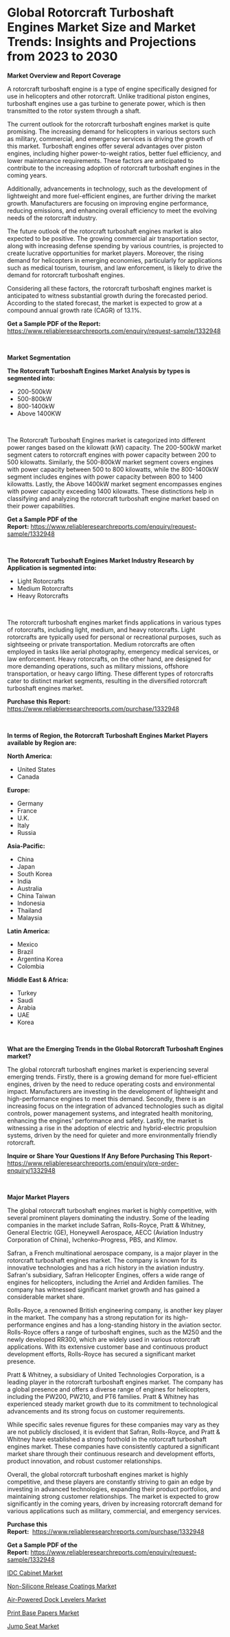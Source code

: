 <p><h1>Global Rotorcraft Turboshaft Engines Market Size and Market Trends: Insights and Projections from 2023 to 2030</h1></p><p><strong>Market Overview and Report Coverage</strong></p>
<p><p>A rotorcraft turboshaft engine is a type of engine specifically designed for use in helicopters and other rotorcraft. Unlike traditional piston engines, turboshaft engines use a gas turbine to generate power, which is then transmitted to the rotor system through a shaft.</p><p>The current outlook for the rotorcraft turboshaft engines market is quite promising. The increasing demand for helicopters in various sectors such as military, commercial, and emergency services is driving the growth of this market. Turboshaft engines offer several advantages over piston engines, including higher power-to-weight ratios, better fuel efficiency, and lower maintenance requirements. These factors are anticipated to contribute to the increasing adoption of rotorcraft turboshaft engines in the coming years.</p><p>Additionally, advancements in technology, such as the development of lightweight and more fuel-efficient engines, are further driving the market growth. Manufacturers are focusing on improving engine performance, reducing emissions, and enhancing overall efficiency to meet the evolving needs of the rotorcraft industry.</p><p>The future outlook of the rotorcraft turboshaft engines market is also expected to be positive. The growing commercial air transportation sector, along with increasing defense spending by various countries, is projected to create lucrative opportunities for market players. Moreover, the rising demand for helicopters in emerging economies, particularly for applications such as medical tourism, tourism, and law enforcement, is likely to drive the demand for rotorcraft turboshaft engines.</p><p>Considering all these factors, the rotorcraft turboshaft engines market is anticipated to witness substantial growth during the forecasted period. According to the stated forecast, the market is expected to grow at a compound annual growth rate (CAGR) of 13.1%.</p></p>
<p><strong>Get a Sample PDF of the Report:</strong> <a href="https://www.reliableresearchreports.com/enquiry/request-sample/1332948">https://www.reliableresearchreports.com/enquiry/request-sample/1332948</a></p>
<p>&nbsp;</p>
<p><strong>Market Segmentation</strong></p>
<p><strong>The Rotorcraft Turboshaft Engines Market Analysis by types is segmented into:</strong></p>
<p><ul><li>200-500kW</li><li>500-800kW</li><li>800-1400kW</li><li>Above 1400KW</li></ul></p>
<p>&nbsp;</p>
<p><p>The Rotorcraft Turboshaft Engines market is categorized into different power ranges based on the kilowatt (kW) capacity. The 200-500kW market segment caters to rotorcraft engines with power capacity between 200 to 500 kilowatts. Similarly, the 500-800kW market segment covers engines with power capacity between 500 to 800 kilowatts, while the 800-1400kW segment includes engines with power capacity between 800 to 1400 kilowatts. Lastly, the Above 1400kW market segment encompasses engines with power capacity exceeding 1400 kilowatts. These distinctions help in classifying and analyzing the rotorcraft turboshaft engine market based on their power capabilities.</p></p>
<p><strong>Get a Sample PDF of the Report:</strong>&nbsp;<a href="https://www.reliableresearchreports.com/enquiry/request-sample/1332948">https://www.reliableresearchreports.com/enquiry/request-sample/1332948</a></p>
<p>&nbsp;</p>
<p><strong>The Rotorcraft Turboshaft Engines Market Industry Research by Application is segmented into:</strong></p>
<p><ul><li>Light Rotorcrafts</li><li>Medium Rotorcrafts</li><li>Heavy Rotorcrafts</li></ul></p>
<p>&nbsp;</p>
<p><p>The rotorcraft turboshaft engines market finds applications in various types of rotorcrafts, including light, medium, and heavy rotorcrafts. Light rotorcrafts are typically used for personal or recreational purposes, such as sightseeing or private transportation. Medium rotorcrafts are often employed in tasks like aerial photography, emergency medical services, or law enforcement. Heavy rotorcrafts, on the other hand, are designed for more demanding operations, such as military missions, offshore transportation, or heavy cargo lifting. These different types of rotorcrafts cater to distinct market segments, resulting in the diversified rotorcraft turboshaft engines market.</p></p>
<p><strong>Purchase this Report:</strong>&nbsp; <a href="https://www.reliableresearchreports.com/purchase/1332948">https://www.reliableresearchreports.com/purchase/1332948</a></p>
<p>&nbsp;</p>
<p><strong>In terms of Region, the Rotorcraft Turboshaft Engines Market Players available by Region are:</strong></p>
<p>
    <p> <strong> North America: </strong>
        <ul>
            <li>United States</li>
            <li>Canada</li>
        </ul>
        </p> 
    <p> <strong> Europe: </strong>
        <ul>
            <li>Germany</li>
            <li>France</li>
            <li>U.K.</li>
            <li>Italy</li>
            <li>Russia</li>
        </ul>
        </p> 
    <p> <strong> Asia-Pacific: </strong>
        <ul>
            <li>China</li>
            <li>Japan</li>
            <li>South Korea</li>
            <li>India</li>
            <li>Australia</li>
            <li>China Taiwan</li>
            <li>Indonesia</li>
            <li>Thailand</li>
            <li>Malaysia</li>
        </ul>
        </p> 
    <p> <strong> Latin America: </strong>
        <ul>
            <li>Mexico</li>
            <li>Brazil</li>
            <li>Argentina Korea</li>
            <li>Colombia</li>
        </ul>
        </p> 
    <p> <strong> Middle East & Africa: </strong>
        <ul>
            <li>Turkey</li>
            <li>Saudi</li>
            <li>Arabia</li>
            <li>UAE</li>
            <li>Korea</li>
        </ul>
    </p>
    </p>
<p>&nbsp;</p>
<p><strong>What are the Emerging Trends in the Global Rotorcraft Turboshaft Engines market?</strong></p>
<p><p>The global rotorcraft turboshaft engines market is experiencing several emerging trends. Firstly, there is a growing demand for more fuel-efficient engines, driven by the need to reduce operating costs and environmental impact. Manufacturers are investing in the development of lightweight and high-performance engines to meet this demand. Secondly, there is an increasing focus on the integration of advanced technologies such as digital controls, power management systems, and integrated health monitoring, enhancing the engines' performance and safety. Lastly, the market is witnessing a rise in the adoption of electric and hybrid-electric propulsion systems, driven by the need for quieter and more environmentally friendly rotorcraft.</p></p>
<p><strong>Inquire or Share Your Questions If Any Before Purchasing This Report</strong>- <a href="https://www.reliableresearchreports.com/enquiry/pre-order-enquiry/1332948">https://www.reliableresearchreports.com/enquiry/pre-order-enquiry/1332948</a></p>
<p>&nbsp;</p>
<p><strong>Major Market Players</strong></p>
<p><p>The global rotorcraft turboshaft engines market is highly competitive, with several prominent players dominating the industry. Some of the leading companies in the market include Safran, Rolls-Royce, Pratt & Whitney, General Electric (GE), Honeywell Aerospace, AECC (Aviation Industry Corporation of China), Ivchenko-Progress, PBS, and Klimov.</p><p>Safran, a French multinational aerospace company, is a major player in the rotorcraft turboshaft engines market. The company is known for its innovative technologies and has a rich history in the aviation industry. Safran's subsidiary, Safran Helicopter Engines, offers a wide range of engines for helicopters, including the Arriel and Ardiden families. The company has witnessed significant market growth and has gained a considerable market share.</p><p>Rolls-Royce, a renowned British engineering company, is another key player in the market. The company has a strong reputation for its high-performance engines and has a long-standing history in the aviation sector. Rolls-Royce offers a range of turboshaft engines, such as the M250 and the newly developed RR300, which are widely used in various rotorcraft applications. With its extensive customer base and continuous product development efforts, Rolls-Royce has secured a significant market presence.</p><p>Pratt & Whitney, a subsidiary of United Technologies Corporation, is a leading player in the rotorcraft turboshaft engines market. The company has a global presence and offers a diverse range of engines for helicopters, including the PW200, PW210, and PT6 families. Pratt & Whitney has experienced steady market growth due to its commitment to technological advancements and its strong focus on customer requirements.</p><p>While specific sales revenue figures for these companies may vary as they are not publicly disclosed, it is evident that Safran, Rolls-Royce, and Pratt & Whitney have established a strong foothold in the rotorcraft turboshaft engines market. These companies have consistently captured a significant market share through their continuous research and development efforts, product innovation, and robust customer relationships.</p><p>Overall, the global rotorcraft turboshaft engines market is highly competitive, and these players are constantly striving to gain an edge by investing in advanced technologies, expanding their product portfolios, and maintaining strong customer relationships. The market is expected to grow significantly in the coming years, driven by increasing rotorcraft demand for various applications such as military, commercial, and emergency services.</p></p>
<p><strong>Purchase this Report:</strong>&nbsp;&nbsp;<a href="https://www.reliableresearchreports.com/purchase/1332948">https://www.reliableresearchreports.com/purchase/1332948</a></p>
<p></p>
<p><strong>Get a Sample PDF of the Report:</strong>&nbsp;<a href="https://www.reliableresearchreports.com/enquiry/request-sample/1332948">https://www.reliableresearchreports.com/enquiry/request-sample/1332948</a></p>
<p><p><a href="https://medium.com/@jaylonlesch/idc-cabinet-market-size-growth-forecast-2023-2030-70f45350d6cc">IDC Cabinet Market</a></p><p><a href="https://www.linkedin.com/pulse/non-silicone-release-coatings-market-size-share-amp-trends/">Non-Silicone Release Coatings Market</a></p><p><a href="https://www.linkedin.com/pulse/air-powered-dock-levelers-market-research-report-unlocks-analysis/">Air-Powered Dock Levelers Market</a></p><p><a href="https://www.linkedin.com/pulse/print-base-papers-market-size-growth-forecast-from-2023/">Print Base Papers Market</a></p><p><a href="https://medium.com/@mayekuhic/jump-seat-market-size-growth-forecast-2023-2030-cb9b81d5a990">Jump Seat Market</a></p></p>